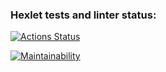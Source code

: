 ### Hexlet tests and linter status:
[![Actions Status](https://github.com/EwanDubashinski/frontend-project-lvl1/workflows/hexlet-check/badge.svg)](https://github.com/EwanDubashinski/frontend-project-lvl1/actions)

[![Maintainability](https://api.codeclimate.com/v1/badges/a99a88d28ad37a79dbf6/maintainability)](https://codeclimate.com/github/codeclimate/codeclimate/maintainability)